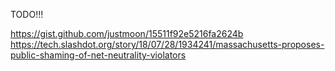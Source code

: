 TODO!!!

https://gist.github.com/justmoon/15511f92e5216fa2624b
https://tech.slashdot.org/story/18/07/28/1934241/massachusetts-proposes-public-shaming-of-net-neutrality-violators

